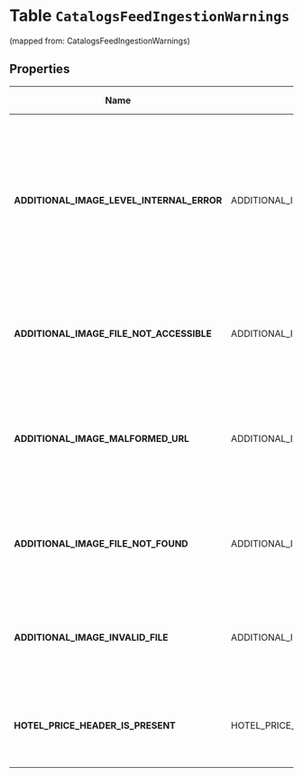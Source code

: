 
# Table `CatalogsFeedIngestionWarnings`
(mapped from: CatalogsFeedIngestionWarnings)

## Properties
Name | Mapping | SQL Type | Default | Type | Description | Notes
---- | ------- | -------- | ------- | ---- | ----------- | -----
**ADDITIONAL_IMAGE_LEVEL_INTERNAL_ERROR** | ADDITIONAL_IMAGE_LEVEL_INTERNAL_ERROR | int |  | **kotlin.Int** | We experienced a technical difficulty and were unable to download some additional images. The next download attempt will happen in 24 hours. |  [optional]
**ADDITIONAL_IMAGE_FILE_NOT_ACCESSIBLE** | ADDITIONAL_IMAGE_FILE_NOT_ACCESSIBLE | int |  | **kotlin.Int** | Additional image files are unreadable. Please upload new files to continue. |  [optional]
**ADDITIONAL_IMAGE_MALFORMED_URL** | ADDITIONAL_IMAGE_MALFORMED_URL | int |  | **kotlin.Int** | Additional image files are unreadable. Please check your link and upload new files to continue. |  [optional]
**ADDITIONAL_IMAGE_FILE_NOT_FOUND** | ADDITIONAL_IMAGE_FILE_NOT_FOUND | int |  | **kotlin.Int** | Additional image files are unreadable. Please upload new files to continue. |  [optional]
**ADDITIONAL_IMAGE_INVALID_FILE** | ADDITIONAL_IMAGE_INVALID_FILE | int |  | **kotlin.Int** | Additional image files are unreadable. Please upload new files to continue. |  [optional]
**HOTEL_PRICE_HEADER_IS_PRESENT** | HOTEL_PRICE_HEADER_IS_PRESENT | int |  | **kotlin.Int** | price is not a supported column. Use base_price and sale_price instead. |  [optional]








